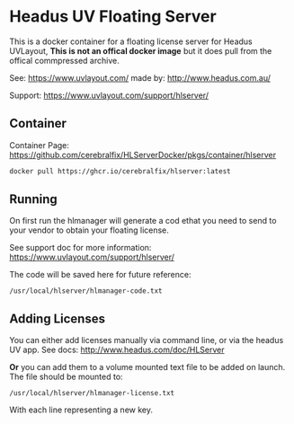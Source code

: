 # Headus UV Floating Server #

This is a docker container for a floating license server for Headus UVLayout,
**This is not an offical docker image** but it does pull from the offical commpressed archive.

See: <https://www.uvlayout.com/>
made by: <http://www.headus.com.au/>

Support: <https://www.uvlayout.com/support/hlserver/>

## Container ##

Container Page: <https://github.com/cerebralfix/HLServerDocker/pkgs/container/hlserver>

```bash
docker pull https://ghcr.io/cerebralfix/hlserver:latest
```

## Running ##

On first run the hlmanager will generate a cod ethat you need to send to your vendor to obtain your floating license.

See support doc for more information: <https://www.uvlayout.com/support/hlserver/>

The code will be saved here for future reference:

```text
/usr/local/hlserver/hlmanager-code.txt
```

## Adding Licenses ##

You can either add licenses manually via command line, or via the headus UV app. See docs: <http://www.headus.com/doc/HLServer>

**Or** you can add them to a volume mounted text file to be added on launch.
The file should be mounted to:

```text
/usr/local/hlserver/hlmanager-license.txt
```

With each line representing a new key.
